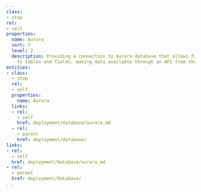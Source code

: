 ```yaml
---
class:
- stop
rel:
- self
properties:
  name: Aurora
  sort: 7
  level: 2
  description: Providing a connection to Aurora database that allows for quick access
    to tables and fields, making data available through an API from the backend database.
entities:
- class:
  - stop
  rel:
  - self
  properties:
    name: Aurora
  links:
  - rel:
    - self
    href: deployment/database/aurora.md
  - rel:
    - parent
    href: deployment/database/
links:
- rel:
  - self
  href: deployment/database/aurora.md
- rel:
  - parent
  href: deployment/database/
...
```

